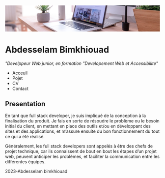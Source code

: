 ![image](img/desk-banner.jpg)

# Abdesselam Bimkhiouad

_"Develppeur Web junior, en formation "Developement Web et Accessibilite"_


- Acceuil
- Pojet
- CV
- Contact

## Presentation

En tant que full stack developer, je suis impliqué de la conception à la finalisation du produit. Je fais en sorte de résoudre le problème ou le besoin initial du client, en mettant en place des outils et/ou en développant des sites et des applications, et m’assure ensuite du bon fonctionnement du tout ce qui a été réalisé.

Généralement, les full stack developers sont appelés à être des chefs de projet technique, car ils connaissent de bout en bout les étapes d’un projet web, peuvent anticiper les problèmes, et faciliter la communication entre les différentes équipes.

2023-Abdesselam bimkhiouad
#